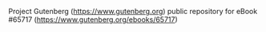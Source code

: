 Project Gutenberg (https://www.gutenberg.org) public repository for
eBook #65717 (https://www.gutenberg.org/ebooks/65717)
